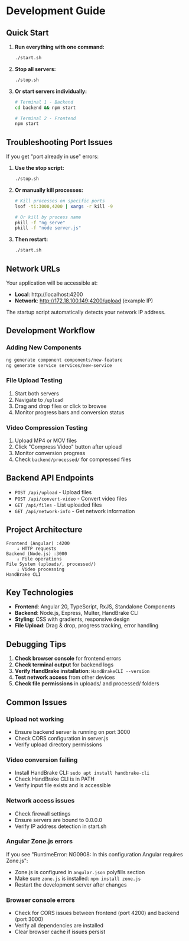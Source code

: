 # Development Guide

## Quick Start

1. **Run everything with one command:**
   ```bash
   ./start.sh
   ```

2. **Stop all servers:**
   ```bash
   ./stop.sh
   ```

3. **Or start servers individually:**
   ```bash
   # Terminal 1 - Backend
   cd backend && npm start
   
   # Terminal 2 - Frontend  
   npm start
   ```

## Troubleshooting Port Issues

If you get "port already in use" errors:

1. **Use the stop script:**
   ```bash
   ./stop.sh
   ```

2. **Or manually kill processes:**
   ```bash
   # Kill processes on specific ports
   lsof -ti:3000,4200 | xargs -r kill -9
   
   # Or kill by process name
   pkill -f "ng serve"
   pkill -f "node server.js"
   ```

3. **Then restart:**
   ```bash
   ./start.sh
   ```

## Network URLs

Your application will be accessible at:
- **Local**: http://localhost:4200
- **Network**: http://172.18.100.149:4200/upload (example IP)

The startup script automatically detects your network IP address.

## Development Workflow

### Adding New Components
```bash
ng generate component components/new-feature
ng generate service services/new-service
```

### File Upload Testing
1. Start both servers
2. Navigate to `/upload`
3. Drag and drop files or click to browse
4. Monitor progress bars and conversion status

### Video Compression Testing
1. Upload MP4 or MOV files
2. Click "Compress Video" button after upload
3. Monitor conversion progress
4. Check `backend/processed/` for compressed files

## Backend API Endpoints

- `POST /api/upload` - Upload files
- `POST /api/convert-video` - Convert video files
- `GET /api/files` - List uploaded files
- `GET /api/network-info` - Get network information

## Project Architecture

```
Frontend (Angular) :4200
    ↓ HTTP requests
Backend (Node.js) :3000
    ↓ File operations
File System (uploads/, processed/)
    ↓ Video processing
HandBrake CLI
```

## Key Technologies

- **Frontend**: Angular 20, TypeScript, RxJS, Standalone Components
- **Backend**: Node.js, Express, Multer, HandBrake CLI
- **Styling**: CSS with gradients, responsive design
- **File Upload**: Drag & drop, progress tracking, error handling

## Debugging Tips

1. **Check browser console** for frontend errors
2. **Check terminal output** for backend logs
3. **Verify HandBrake installation**: `HandBrakeCLI --version`
4. **Test network access** from other devices
5. **Check file permissions** in uploads/ and processed/ folders

## Common Issues

### Upload not working
- Ensure backend server is running on port 3000
- Check CORS configuration in server.js
- Verify upload directory permissions

### Video conversion failing
- Install HandBrake CLI: `sudo apt install handbrake-cli`
- Check HandBrake CLI is in PATH
- Verify input file exists and is accessible

### Network access issues
- Check firewall settings
- Ensure servers are bound to 0.0.0.0
- Verify IP address detection in start.sh

### Angular Zone.js errors
If you see "RuntimeError: NG0908: In this configuration Angular requires Zone.js":
- Zone.js is configured in `angular.json` polyfills section
- Make sure `zone.js` is installed: `npm install zone.js`
- Restart the development server after changes

### Browser console errors
- Check for CORS issues between frontend (port 4200) and backend (port 3000)
- Verify all dependencies are installed
- Clear browser cache if issues persist
